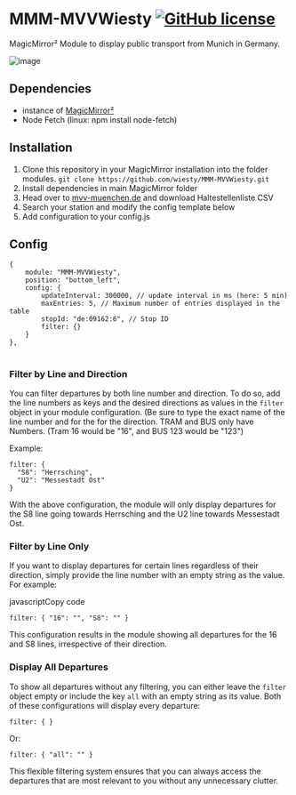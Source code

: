 # MMM-MVVWiesty [![GitHub license](https://img.shields.io/badge/license-MIT-blue.svg)](https://github.com/wiesty/MMM-MVVWiesty/raw/master/LICENSE)

MagicMirror² Module to display public transport from Munich  in Germany.


![image](https://i.imgur.com/bAkkk7H.png)


## Dependencies
* instance of [MagicMirror²](https://github.com/MichMich/MagicMirror)
* Node Fetch (linux: npm install node-fetch)

## Installation
1. Clone this repository in your MagicMirror installation into the folder modules.
```git clone https://github.com/wiesty/MMM-MVVWiesty.git```
2. Install dependencies in main MagicMirror folder
3. Head over to [mvv-muenchen.de](https://www.mvv-muenchen.de/fahrplanauskunft/fuer-entwickler/opendata/index.html) and download Haltestellenliste CSV
4. Search your station and modify the config template below
5. Add configuration to your config.js

## Config


```
{
    module: "MMM-MVVWiesty",
    position: "bottom_left",
    config: {
        updateInterval: 300000, // update interval in ms (here: 5 min)
        maxEntries: 5, // Maximum number of entries displayed in the table
        stopId: "de:09162:6", // Stop ID
        filter: {}
    }
},
```

#

### Filter by Line and Direction
You can filter departures by both line number and direction. To do so, add the line numbers as keys and the desired directions as values in the `filter` object in your module configuration. (Be sure to type the exact name of the line number and for the for the direction. TRAM and BUS only have Numbers. (Tram 16 would be "16", and BUS 123 would be "123")

Example:


    filter: {
      "S8": "Herrsching",
      "U2": "Messestadt Ost"
    } 

With the above configuration, the module will only display departures for the S8 line going towards Herrsching and the U2 line towards Messestadt Ost.

### Filter by Line Only

If you want to display departures for certain lines regardless of their direction, simply provide the line number with an empty string as the value. For example:

javascriptCopy code

`filter: {
  "16": "",
  "S8": ""
}` 

This configuration results in the module showing all departures for the 16 and S8 lines, irrespective of their direction.

### Display All Departures

To show all departures without any filtering, you can either leave the `filter` object empty or include the key `all` with an empty string as its value. Both of these configurations will display every departure:

`filter: {
}` 

Or:

`filter: {
  "all": ""
}` 

This flexible filtering system ensures that you can always access the departures that are most relevant to you without any unnecessary clutter.
